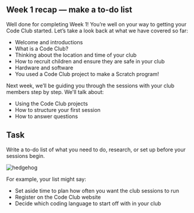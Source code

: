 
## Week 1 recap — make a to-do list

Well done for completing Week 1! You’re well on your way to getting your Code Club started. Let’s take a look back at what we have covered so far:

+ Welcome and introductions
+ What is a Code Club?
+ Thinking about the location and time of your club
+ How to recruit children and ensure they are safe in your club
+ Hardware and software
+ You used a Code Club project to make a Scratch program!

Next week, we’ll be guiding you through the sessions with your club members step by step. We'll talk about:

+ Using the Code Club projects
+ How to structure your first session
+ How to answer questions

## Task
Write a to-do list of what you need to do, research, or set up before your sessions begin. 

![hedgehog](https://s3-eu-west-1.amazonaws.com/rpf-futurelearn/CC+vol+training+/3-formats-1.png)

For example, your list might say:

+ Set aside time to plan how often you want the club sessions to run
+ Register on the Code Club website
+ Decide which coding language to start off with in your club


